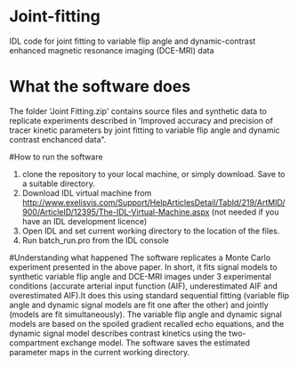 # Joint-fitting
IDL code for joint fitting to variable flip angle and dynamic-contrast enhanced magnetic resonance imaging (DCE-MRI) data
# What the software does
The folder 'Joint Fitting.zip' contains source files and synthetic data to replicate experiments described in 'Improved accuracy and precision of tracer kinetic parameters by joint fitting to variable flip angle and dynamic contrast enchanced data".

#How to run the software
1. clone the repository to your local machine, or simply download. Save to a suitable directory.
2. Download IDL virtual machine from http://www.exelisvis.com/Support/HelpArticlesDetail/TabId/219/ArtMID/900/ArticleID/12395/The-IDL-Virtual-Machine.aspx (not needed if you have an IDL development licence)
2. Open IDL and set current working directory to the location of the files.
3. Run batch_run.pro from the IDL console


#Understanding what happened
The software replicates a Monte Carlo experiment presented in the above paper. In short, it fits signal models to synthetic variable flip angle and DCE-MRI images under 3 experimental conditions (accurate arterial input function (AIF), underestimated AIF and overestimated AIF).It does this using standard sequential fitting (variable flip angle and dynamic signal models are fit one after the other) and jointly (models are fit simultaneously). The variable flip angle and dynamic signal models are based on the spoiled gradient recalled echo equations, and the dynamic signal model describes contrast kinetics using the two-compartment exchange model. The software saves the estimated parameter maps in the current working directory.   



